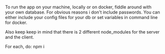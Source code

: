 To run the app on your machine, locally or on docker, fiddle around with your own database.
For obvious reasons i don't include passwords.
You can either include your config files for your db or set variables in command line for docker.

Also keep keep in mind that there is 2 different node_modules for the server and the client.

For each, do:
npm i

